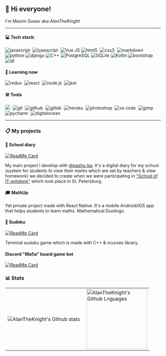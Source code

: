 ## :wave: Hi everyone!

I'm Maxim Gusev aka *AlanTheKnight*

---

#### :computer: Tech stack:

<img alt="javascript" src="https://img.shields.io/badge/javascript-000000.svg?&style=for-the-badge&logo=javascript&logoColor=F7DF1E" />&nbsp;
<img alt="typescript" src="https://img.shields.io/badge/typescript-007ACC.svg?&style=for-the-badge&logo=typescript&logoColor=fff" />&nbsp;
<img alt="Vue.JS" src="https://img.shields.io/badge/vuejs-4FC08D.svg?&style=for-the-badge&logo=vuedotjs&logoColor=fff">
<img alt="html5" src="https://img.shields.io/badge/html-E34F26.svg?&style=for-the-badge&logo=html5&logoColor=fff" />&nbsp;
<img alt="css3" src="https://img.shields.io/badge/css-1572B6.svg?&style=for-the-badge&logo=css3&logoColor=fff" />&nbsp;
<img alt="markdown" src="https://img.shields.io/badge/markdown-000.svg?&style=for-the-badge&logo=markdown&logoColor=fff" />&nbsp;
<img alt="python" src="https://img.shields.io/badge/python-3776AB.svg?&style=for-the-badge&logo=python&logoColor=fff">
<img alt="django" src="https://img.shields.io/badge/django-092E20.svg?&style=for-the-badge&logo=django&logoColor=fff">
<img alt="C++" src="https://img.shields.io/badge/c++-00599C.svg?&style=for-the-badge&logo=cplusplus&logoColor=fff">
<img alt="PostgreSQL" src="https://img.shields.io/badge/postgresql-4169E1.svg?&style=for-the-badge&logo=postgresql&logoColor=fff">
<img alt="SQLite" src="https://img.shields.io/badge/sqlite-003B57.svg?&style=for-the-badge&logo=sqlite&logoColor=fff">
<img alt="Kotlin" src="https://img.shields.io/badge/kotlin-7F52FF.svg?&style=for-the-badge&logo=kotlin&logoColor=fff">
<img alt="bootstrap" src="https://img.shields.io/badge/bootstrap-7610F7.svg?&style=for-the-badge&logo=bootstrap&logoColor=fff" />&nbsp;
<img alt="qt" src="https://img.shields.io/badge/qt-41CD52.svg?&style=for-the-badge&logo=qt&logoColor=fff" />&nbsp;

#### :book: Learning now

<img alt="redux" src="https://img.shields.io/badge/redux-764ABC.svg?&style=for-the-badge&logo=redux&logoColor=fff"/>&nbsp;
<img alt="react" src="https://img.shields.io/badge/react-61DAFB.svg?&style=for-the-badge&logo=react&logoColor=fff" />&nbsp;
<img alt="node.js" src="https://img.shields.io/badge/node.js-90C53F.svg?&style=for-the-badge&logo=node.js&logoColor=fff" />&nbsp;
<img alt="jest" src="https://img.shields.io/badge/jest-C21325.svg?&style=for-the-badge&logo=jest&logoColor=fff" />&nbsp;

#### :hammer_and_wrench: Tools

<img src="https://img.shields.io/badge/linux-FCC624.svg?&style=for-the-badge&logo=linux&logoColor=000"/>&nbsp;
<img alt="git" src="https://img.shields.io/badge/git-F05033.svg?&style=for-the-badge&logo=git&logoColor=fff" />&nbsp;
<img alt="github" src="https://img.shields.io/badge/github-000.svg?&style=for-the-badge&logo=github&logoColor=fff" />&nbsp;
<img alt="gitlab" src="https://img.shields.io/badge/gitlab-380D75.svg?&style=for-the-badge&logo=gitlab&logoColor=fff" />&nbsp;
<img alt="heroku" src="https://img.shields.io/badge/heroku-5920B1.svg?&style=for-the-badge&logo=heroku&logoColor=fff" />&nbsp;
<img alt="photoshop" src="https://img.shields.io/badge/photoshop-31A8FF.svg?&style=for-the-badge&logo=adobe-photoshop&logoColor=fff" />&nbsp;
<img alt="vs code" src="https://img.shields.io/badge/vscode-007ACC.svg?&style=for-the-badge&logo=visual-studio-code&logoColor=fff" />&nbsp;
<img alt="gimp" src="https://img.shields.io/badge/gimp-5C5543.svg?&style=for-the-badge&logo=gimp&logoColor=fff" />&nbsp;
<img alt="pycharm" src="https://img.shields.io/badge/pycharm-000.svg?&style=for-the-badge&logo=pycharm&logoColor=fff" />&nbsp;
<img alt="digitalocean" src="https://img.shields.io/badge/digital ocean-0080FF.svg?&style=for-the-badge&logo=digitalocean&logoColor=fff" />&nbsp;

---

### 📋 My projects

#### :blue_book: School diary

[![ReadMe Card](https://github-readme-stats.vercel.app/api/pin/?username=ideasoft-spb&repo=diary56&theme=tokyonight)](https://github.com/ideasoft-spb/school-diary)

My main project I develop with [@pashs-ba](https://github.com/pashs-ba). It's a digital diary for my
school (system for students to view their marks which are set by teachers & view homework) we decided
to create when we were participating in ["School of IT-solutons"](https://itsolschool.ru/) which took
place in St. Petersburg.

#### 🎓 MathUp

Yet private project made with React Native. It's a mobile Android/iOS app that helps students to
learn maths. Mathematical Duolingo.

#### :pencil: Sudoku

[![ReadMe Card](https://github-readme-stats.vercel.app/api/pin/?username=alantheknight&repo=sudoku&theme=tokyonight)](https://github.com/alantheknight/sudoku)

Terminal sudoku game which is made with C++ & ncurses library.

#### Discord "Mafia" board game bot

[![ReadMe Card](https://github-readme-stats.vercel.app/api/pin/?username=alantheknight&repo=mafiabot&theme=tokyonight)](https://github.com/alantheknight/mafiabot)

### 📊 Stats

<table>
  <tr>
    <td>
      <img align="left" src="https://github-readme-streak-stats.herokuapp.com/?user=AlanTheKnight&theme=vue-dark" alt="AlanTheKnight's Github stats"/>
    </td>
    <td>
      <img height="195px" align="right" alt="AlanTheKnight's Github Lnguages" src="https://github-readme-stats-eight-theta.vercel.app/api/top-langs/?username=AlanTheKnight&theme=vue-dark&layout=compact" />
    </td>
  </tr>
</table>
